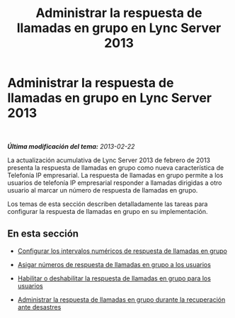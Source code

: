 ﻿---
title: Administrar la respuesta de llamadas en grupo en Lync Server 2013
TOCTitle: Administrar la respuesta de llamadas en grupo en Lync Server 2013
ms:assetid: 85846a25-e175-4854-b31f-528f219f9a05
ms:mtpsurl: https://technet.microsoft.com/es-es/library/JJ945640(v=OCS.15)
ms:contentKeyID: 52061703
ms.date: 01/07/2017
mtps_version: v=OCS.15
ms.translationtype: HT
---

# Administrar la respuesta de llamadas en grupo en Lync Server 2013

 

_**Última modificación del tema:** 2013-02-22_

La actualización acumulativa de Lync Server 2013 de febrero de 2013 presenta la respuesta de llamadas en grupo como nueva característica de Telefonía IP empresarial. La respuesta de llamadas en grupo permite a los usuarios de telefonía IP empresarial responder a llamadas dirigidas a otro usuario al marcar un número de respuesta de llamadas en grupo.

Los temas de esta sección describen detalladamente las tareas para configurar la respuesta de llamadas en grupo en su implementación.

## En esta sección

  - [Configurar los intervalos numéricos de respuesta de llamadas en grupo](lync-server-2013-configure-group-call-pickup-number-ranges.md)

  - [Asigar números de respuesta de llamadas en grupo a los usuarios](lync-server-2013-assign-group-call-pickup-numbers-to-users.md)

  - [Habilitar o deshabilitar la respuesta de llamadas en grupo para los usuarios](lync-server-2013-enable-or-disable-group-call-pickup-for-users.md)

  - [Administrar la respuesta de llamadas en grupo durante la recuperación ante desastres](lync-server-2013-manage-group-call-pickup-during-disaster-recovery.md)

